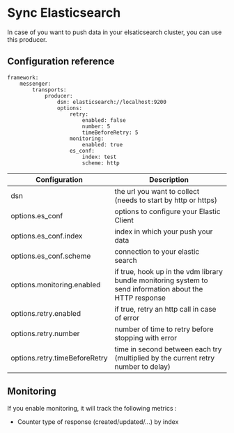 # Sync Elasticsearch

In case of you want to push data in your elsaticsearch cluster, you can use this producer.

## Configuration reference

```
framework:
    messenger:
        transports:
            producer:
                dsn: elasticsearch://localhost:9200
                options:
                    retry: 
                        enabled: false
                        number: 5
                        timeBeforeRetry: 5
                    monitoring:
                        enabled: true
                    es_conf:
                        index: test
                        scheme: http
```

Configuration | Description
--- | ---
dsn | the url you want to collect (needs to start by http or https)
options.es_conf | options to configure your Elastic Client
options.es_conf.index | index in which your push your data
options.es_conf.scheme | connection to your elastic search
options.monitoring.enabled | if true, hook up in the vdm library bundle monitoring system to send information about the HTTP response
options.retry.enabled | if true, retry an http call in case of error
options.retry.number | number of time to retry before stopping with error
options.retry.timeBeforeRetry | time in second between each try (multiplied by the current retry number to delay)

## Monitoring

If you enable monitoring, it will track the following metrics :

* Counter type of response (created/updated/...) by index